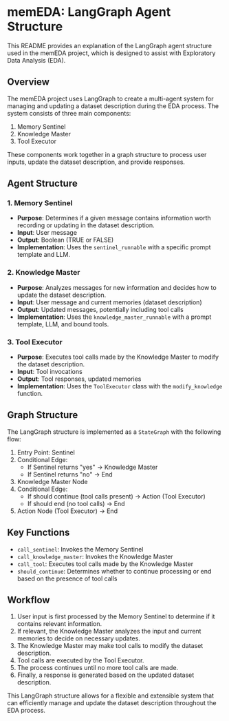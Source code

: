 # memEDA: LangGraph Agent Structure

This README provides an explanation of the LangGraph agent structure used in the memEDA project, which is designed to assist with Exploratory Data Analysis (EDA).

## Overview

The memEDA project uses LangGraph to create a multi-agent system for managing and updating a dataset description during the EDA process. The system consists of three main components:

1. Memory Sentinel
2. Knowledge Master
3. Tool Executor

These components work together in a graph structure to process user inputs, update the dataset description, and provide responses.

## Agent Structure

### 1. Memory Sentinel

- **Purpose**: Determines if a given message contains information worth recording or updating in the dataset description.
- **Input**: User message
- **Output**: Boolean (TRUE or FALSE)
- **Implementation**: Uses the `sentinel_runnable` with a specific prompt template and LLM.

### 2. Knowledge Master

- **Purpose**: Analyzes messages for new information and decides how to update the dataset description.
- **Input**: User message and current memories (dataset description)
- **Output**: Updated messages, potentially including tool calls
- **Implementation**: Uses the `knowledge_master_runnable` with a prompt template, LLM, and bound tools.

### 3. Tool Executor

- **Purpose**: Executes tool calls made by the Knowledge Master to modify the dataset description.
- **Input**: Tool invocations
- **Output**: Tool responses, updated memories
- **Implementation**: Uses the `ToolExecutor` class with the `modify_knowledge` function.

## Graph Structure

The LangGraph structure is implemented as a `StateGraph` with the following flow:

1. Entry Point: Sentinel
2. Conditional Edge: 
   - If Sentinel returns "yes" → Knowledge Master
   - If Sentinel returns "no" → End
3. Knowledge Master Node
4. Conditional Edge:
   - If should continue (tool calls present) → Action (Tool Executor)
   - If should end (no tool calls) → End
5. Action Node (Tool Executor) → End

## Key Functions

- `call_sentinel`: Invokes the Memory Sentinel
- `call_knowledge_master`: Invokes the Knowledge Master
- `call_tool`: Executes tool calls made by the Knowledge Master
- `should_continue`: Determines whether to continue processing or end based on the presence of tool calls

## Workflow

1. User input is first processed by the Memory Sentinel to determine if it contains relevant information.
2. If relevant, the Knowledge Master analyzes the input and current memories to decide on necessary updates.
3. The Knowledge Master may make tool calls to modify the dataset description.
4. Tool calls are executed by the Tool Executor.
5. The process continues until no more tool calls are made.
6. Finally, a response is generated based on the updated dataset description.

This LangGraph structure allows for a flexible and extensible system that can efficiently manage and update the dataset description throughout the EDA process.
